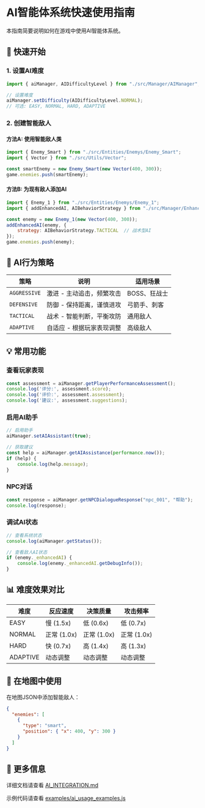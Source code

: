 # AI智能体系统快速使用指南

本指南简要说明如何在游戏中使用AI智能体系统。

## 🚀 快速开始

### 1. 设置AI难度

```javascript
import { aiManager, AIDifficultyLevel } from "./src/Manager/AIManager";

// 设置难度
aiManager.setDifficulty(AIDifficultyLevel.NORMAL);
// 可选: EASY, NORMAL, HARD, ADAPTIVE
```

### 2. 创建智能敌人

#### 方法A: 使用智能敌人类

```javascript
import { Enemy_Smart } from "./src/Entities/Enemys/Enemy_Smart";
import { Vector } from "./src/Utils/Vector";

const smartEnemy = new Enemy_Smart(new Vector(400, 300));
game.enemies.push(smartEnemy);
```

#### 方法B: 为现有敌人添加AI

```javascript
import { Enemy_1 } from "./src/Entities/Enemys/Enemy_1";
import { addEnhancedAI, AIBehaviorStrategy } from "./src/Manager/EnhancedEnemyAI";

const enemy = new Enemy_1(new Vector(400, 300));
addEnhancedAI(enemy, { 
    strategy: AIBehaviorStrategy.TACTICAL  // 战术型AI
});
game.enemies.push(enemy);
```

## 🎯 AI行为策略

| 策略 | 说明 | 适用场景 |
|------|------|---------|
| `AGGRESSIVE` | 激进 - 主动追击，频繁攻击 | BOSS、狂战士 |
| `DEFENSIVE` | 防御 - 保持距离，谨慎进攻 | 弓箭手、刺客 |
| `TACTICAL` | 战术 - 智能判断，平衡攻防 | 通用敌人 |
| `ADAPTIVE` | 自适应 - 根据玩家表现调整 | 高级敌人 |

## 💡 常用功能

### 查看玩家表现

```javascript
const assessment = aiManager.getPlayerPerformanceAssessment();
console.log('评分:', assessment.score);
console.log('评价:', assessment.assessment);
console.log('建议:', assessment.suggestions);
```

### 启用AI助手

```javascript
// 启用助手
aiManager.setAIAssistant(true);

// 获取建议
const help = aiManager.getAIAssistance(performance.now());
if (help) {
    console.log(help.message);
}
```

### NPC对话

```javascript
const response = aiManager.getNPCDialogueResponse("npc_001", "帮助");
console.log(response);
```

### 调试AI状态

```javascript
// 查看系统状态
console.log(aiManager.getStatus());

// 查看敌人AI状态
if (enemy._enhancedAI) {
    console.log(enemy._enhancedAI.getDebugInfo());
}
```

## 📊 难度效果对比

| 难度 | 反应速度 | 决策质量 | 攻击频率 |
|------|---------|---------|---------|
| EASY | 慢 (1.5x) | 低 (0.6x) | 低 (0.7x) |
| NORMAL | 正常 (1.0x) | 正常 (1.0x) | 正常 (1.0x) |
| HARD | 快 (0.7x) | 高 (1.4x) | 高 (1.3x) |
| ADAPTIVE | 动态调整 | 动态调整 | 动态调整 |

## 🔧 在地图中使用

在地图JSON中添加智能敌人：

```json
{
  "enemies": [
    {
      "type": "smart",
      "position": { "x": 400, "y": 300 }
    }
  ]
}
```

## 📖 更多信息

详细文档请查看 [AI_INTEGRATION.md](AI_INTEGRATION.md)

示例代码请查看 [examples/ai_usage_examples.js](examples/ai_usage_examples.js)
